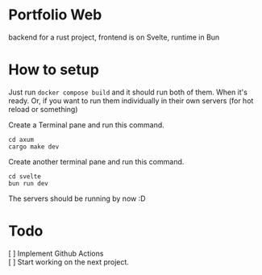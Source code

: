 # Portfolio Web
backend for a rust project, frontend is on Svelte, runtime in Bun

# How to setup 
Just run `docker compose build` and it should run both of them. When it's ready.
Or, if you want to run them individually in their own servers (for hot reload or something)


Create a Terminal pane and run this command.
```
cd axum
cargo make dev
```

Create another terminal pane and run this command.
```
cd svelte
bun run dev
```
The servers should be running by now :D

# Todo
[ ] Implement Github Actions
</br>
[ ] Start working on the next project.
</br>

